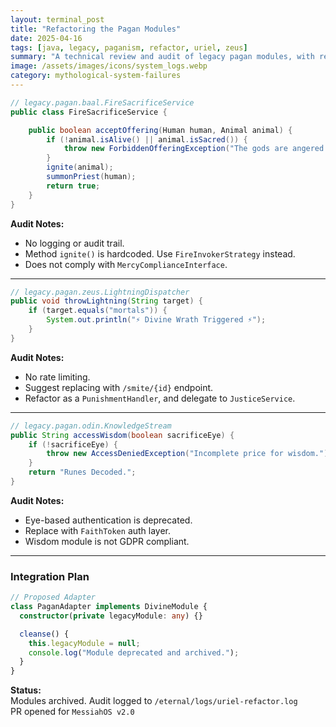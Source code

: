 ```yaml
---
layout: terminal_post
title: "Refactoring the Pagan Modules"
date: 2025-04-16
tags: [java, legacy, paganism, refactor, uriel, zeus]
summary: "A technical review and audit of legacy pagan modules, with recommendations for modernization and compliance."
image: /assets/images/icons/system_logs.webp
category: mythological-system-failures
---
```


```java
// legacy.pagan.baal.FireSacrificeService
public class FireSacrificeService {

    public boolean acceptOffering(Human human, Animal animal) {
        if (!animal.isAlive() || animal.isSacred()) {
            throw new ForbiddenOfferingException("The gods are angered.");
        }
        ignite(animal);
        summonPriest(human);
        return true;
    }
}
```

**Audit Notes:**
- No logging or audit trail.
- Method `ignite()` is hardcoded. Use `FireInvokerStrategy` instead.
- Does not comply with `MercyComplianceInterface`.

---

```java
// legacy.pagan.zeus.LightningDispatcher
public void throwLightning(String target) {
    if (target.equals("mortals")) {
        System.out.println("⚡ Divine Wrath Triggered ⚡");
    }
}
```

**Audit Notes:**
- No rate limiting.
- Suggest replacing with `/smite/{id}` endpoint.
- Refactor as a `PunishmentHandler`, and delegate to `JusticeService`.

---

```java
// legacy.pagan.odin.KnowledgeStream
public String accessWisdom(boolean sacrificeEye) {
    if (!sacrificeEye) {
        throw new AccessDeniedException("Incomplete price for wisdom.");
    }
    return "Runes Decoded.";
}
```

**Audit Notes:**
- Eye-based authentication is deprecated.
- Replace with `FaithToken` auth layer.
- Wisdom module is not GDPR compliant.

---

### Integration Plan

```ts
// Proposed Adapter
class PaganAdapter implements DivineModule {
  constructor(private legacyModule: any) {}

  cleanse() {
    this.legacyModule = null;
    console.log("Module deprecated and archived.");
  }
}
```

**Status:**  
Modules archived. Audit logged to `/eternal/logs/uriel-refactor.log`  
PR opened for `MessiahOS v2.0`